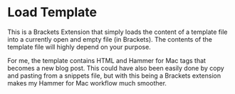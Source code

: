 # Load Template

This is a Brackets Extension that simply loads the content of a template file into a currently open and empty file (in Brackets). The contents of the template file will highly depend on your purpose. 

For me, the template contains HTML and Hammer for Mac tags that becomes a new blog post. This could have also been easily done by copy and pasting from a snippets file, but with this being a Brackets extension makes my Hammer for Mac workflow much smoother.
